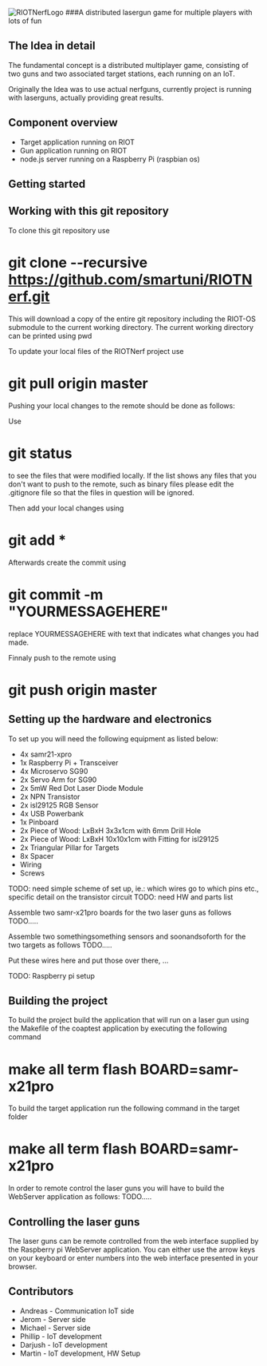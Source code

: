 ![RIOTNerfLogo](https://github.com/smartuni/RIOTNerf/blob/master/DOC/RiotNerf_LOGO.png)
###A distributed lasergun game for multiple players with lots of fun

## The Idea in detail

The fundamental concept is a distributed multiplayer game, consisting of two 
guns and two associated target stations, each running on an IoT.

Originally the Idea was to use actual nerfguns, currently project is running with laserguns, actually providing great 
results.

## Component overview
* Target application running on RIOT  
* Gun application running on RIOT  
* node.js server running on a Raspberry Pi (raspbian os)  

## Getting started

## Working with this git repository

To clone this git repository use

# git clone --recursive https://github.com/smartuni/RIOTNerf.git

This will download a copy of the entire git repository including the RIOT-OS submodule
to the current working directory. The current working directory can be printed using
pwd


To update your local files of the RIOTNerf project use
# git pull origin master

Pushing your local changes to the remote should be done as follows:

Use 

# git status

to see the files that were modified locally.
If the list shows any files that you don't want to push to the remote, 
such as binary files please edit the .gitignore file so that the files in question will be ignored.

Then add your local changes using

# git add *

Afterwards create the commit using

# git commit -m "YOURMESSAGEHERE"

replace YOURMESSAGEHERE with text that indicates what changes you had made.

Finnaly push to the remote using 

# git push origin master


## Setting up the hardware and electronics

To set up you will need the following equipment as listed below:

- 4x samr21-xpro
- 1x Raspberry Pi + Transceiver
- 4x Microservo SG90
- 2x Servo Arm for SG90
- 2x 5mW Red Dot Laser Diode Module
- 2x NPN Transistor
- 2x isl29125 RGB Sensor
- 4x USB Powerbank
- 1x Pinboard
- 2x Piece of Wood: LxBxH 3x3x1cm with 6mm Drill Hole
- 2x Piece of Wood: LxBxH 10x10x1cm with Fitting for isl29125
- 2x Triangular Pillar for Targets
- 8x Spacer
- Wiring
- Screws


TODO: need simple scheme of set up, ie.: which wires go to which pins etc., specific detail on the transistor circuit
TODO: need HW and parts list 

Assemble two samr-x21pro boards for the two laser guns as follows
TODO.....

Assemble two somethingsomething sensors and soonandsoforth for the two targets as follows
TODO.....

Put these wires here and put those over there, ...

TODO:
Raspberry pi setup


## Building the project

To build the project 
build the application that will run on a laser gun
using the Makefile of the coaptest application by executing the following command

# make all term flash BOARD=samr-x21pro

To build the target application run the following command in the target folder

# make all term flash BOARD=samr-x21pro

In order to remote control the laser guns you will have to build the WebServer application as follows:
TODO.....


## Controlling the laser guns

The laser guns can be remote controlled from the web interface supplied by the Raspberry pi WebServer application.
You can either use the arrow keys on your keyboard or enter numbers into the web interface presented in your browser.

## Contributors
* Andreas - Communication IoT side  
* Jerom   - Server side  
* Michael - Server side  
* Phillip - IoT development  
* Darjush - IoT development  
* Martin  - IoT development, HW Setup  
